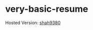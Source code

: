 # very-basic-resume
Hosted Version: [shah9380](https://github.com/shah9380/very-basic-resume/edit/main/README.md)
